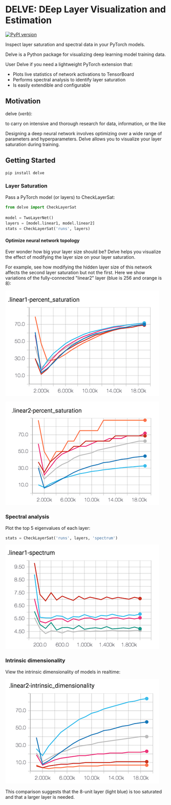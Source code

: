 # DELVE: DEep Layer Visualization and Estimation

[![PyPI version](https://badge.fury.io/py/delve.svg)](https://badge.fury.io/py/delve)

Inspect layer saturation and spectral data in your PyTorch models.

Delve is a Python package for visualizing deep learning model training data.

User Delve if you need a lightweight PyTorch extension that:
-  Plots live statistics of network activations to TensorBoard
- Performs spectral analysis to identify layer saturation
- Is easily extendible and configurable

## Motivation

delve (*verb*):

   to carry on intensive and thorough research for data, information, or the like

Designing a deep neural network involves optimizing over a wide range of parameters and hyperparameters. Delve allows you to visualize your layer saturation during training.  

## Getting Started

```bash
pip install delve
```

### Layer Saturation
Pass a PyTorch model (or layers) to CheckLayerSat:

```python
from delve import CheckLayerSat

model = TwoLayerNet()
layers = [model.linear1, model.linear2]
stats = CheckLayerSat('runs', layers)
```

#### Optimize neural network topology

Ever wonder how big your layer size should be? Delve helps you visualize the effect of modifying the layer size on your layer saturation.

For example, see how modifying the hidden layer size of this network affects the second layer saturation but not the first. Here we show variations of the fully-connected "linear2" layer (blue is 256 and orange is 8):

![saturation](images/layer1-saturation.png)

![saturation](images/layer2-saturation.png)

### Spectral analysis

Plot the top 5 eigenvalues of each layer:

```python
stats = CheckLayerSat('runs', layers, 'spectrum')
```

![spectrum](images/spectrum.png)

### Intrinsic dimensionality

View the intrinsic dimensionality of models in realtime:


![intrinsic_dimensionality-layer2](images/layer2-intrinsic.png)

This comparison suggests that the 8-unit layer (light blue) is too saturated and that a larger layer is needed.
